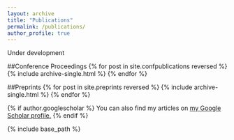 ```yaml
---
layout: archive
title: "Publications"
permalink: /publications/
author_profile: true
---
```


Under development

##Conference Proceedings
{% for post in site.confpublications reversed %}
  {% include archive-single.html %}
{% endfor %}

##Preprints
{% for post in site.preprints reversed %}
  {% include archive-single.html %}
{% endfor %}

{% if author.googlescholar %}
  You can also find my articles on <u><a href="{{author.googlescholar}}">my Google Scholar profile</a>.</u>
{% endif %}

{% include base_path %}
